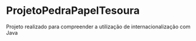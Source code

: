 # ProjetoPedraPapelTesoura
Projeto realizado para compreender a utilização de internacionalização com Java
